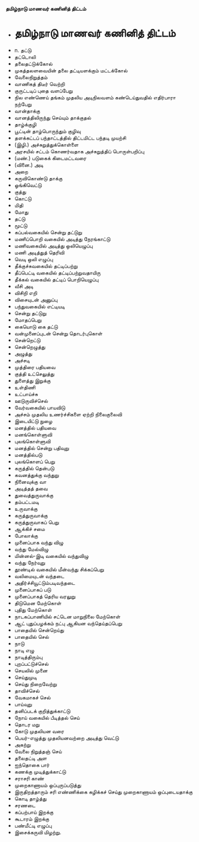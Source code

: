 **தமிழ்நாடு மாணவர் கணினித் திட்டம்**
- # தமிழ்நாடு மாணவர் கணினித் திட்டம்
- n. தட்டு
- தட்டொலி
-  தலைதட்டுக்கோல்
- முகத்தலளவையின் தலை தட்டியளக்கும் மட்டக்கோல்
- வேலைநிறுத்தம்
- வாணிகத் திடீர் வெற்றி
- குருட்டடிப் புதை வளப்பேறு
- நில எண்ணெய்  தங்கம் முதலிய அடிநிலவளம் கண்டெய்துவதில் எதிர்பாரா நற்பேறு
- வான்தாக்கு
- வானத்திலிருந்து செய்யும் தாக்குதல்
- தாழ்க்குழி
- பூட்டின் தாழ்பொருந்தும் குழிவு
- தளக்கட்டப் பந்தாட்டத்தில் திட்டமிட்ட பந்தடி  முயற்சி
- (இழி.) அச்சுறுத்துக்கொள்ளை
- அரசயில் சட்டம் கொணர்வதாக அச்சுறுத்திப் பொருள்பறிப்பு
- (மண்.) படுகைக் கிடைமட்டவரை
- (வினை.) அடி
- அறை
-   கருவிகொண்டு தாக்கு
- ஓங்கிவெட்டு
- குத்து
- கொட்டு
- மிதி
- மோது
- தட்டு
- மூட்டு
- கப்பல்வகையில் சென்று தட்டுறு
-  மணிப்பொறி வகையில் அடித்து நேரங்காட்டு
- மணிவகையில்  அடித்து ஒலியெழுப்பு
- மணி அடித்துத் தெரிவி
- வெடி ஒலி எழுப்பு
- தீக்குச்சுவகையில் தட்டிப்பற்று
- தீப்பெட்டி வகையில் தட்டிப்பற்றுவதாயிரு
- தீக்கல் வகையில் தட்டிப் பொறியெழுப்பு
- வீசி அடி
- விசிறி எறி
- விசையுடன் அனுப்பு
- பந்துவகையில் எட்டியடி
- சென்று தட்டுறு
- மோதப்பெறு
- கையொடு கை தட்டு
-  வன்முனைப்புடன் சென்று தொடர்புகொள்
- சென்றெட்டு
- சென்றெழுத்து
- அழுத்து
- அச்சடி
- முத்திரை பதியவை
- குத்தி  உட்செலுத்து
- துளைத்து இறுக்கு
- உள்திணி
- உட்பாய்ச்சு
-  ஊடுருவிச்செல்
- வேர்வகையில் பாயவிடு
- அச்சம் முதலிய உணர்ச்சிகளை ஏற்றி  நிலைகுலைவி
- இடையிட்டு நுழை
- மனத்தில் பதியவை
- மனங்கொள்ளுவி
- புலங்கொள்ளுவி
- மனத்தில் சென்று பதிவுறு
- மனத்தில்படு
- புலங்கொளப் பெறு
-   கருத்தில் தென்படு
- கவனத்துக்கு வந்துறு
- நினைவுக்கு வா
- அடித்தத் தவை
- துவைத்துருவாக்கு
- தம்பட்டமடி
- உருவாக்கு
- கருத்துருவாக்கு
- கருத்துருவாகப் பெறு
- ஆக்கிச் சமை
- போலாக்கு
- முனைப்பாக வந்து விழு
- வந்து மேல்விழு
- மின்னல்-இடி வகையில் வந்துவிழு
- வந்து நேர்வுறு
- தூண்டில் வகையில் மீன்வந்து சிக்கப்பெறு
- வலிமையுடன் வந்தடை
- அதிர்ச்சியூட்டும்படிவந்தடை
- முனைப்பாகப் படு
- முனைப்பாகத் தெரிய  வரலுறு
- திடுமென மேற்கொள்
- புதிது மேற்கொள்
- நாடகப்பாணியில்  சட்டென மாறுநிலை மேற்கொள்
- ஆட் புதுப்பழக்கம் நட்பு ஆகியன வந்தெய்தப்பெறு
- பாதையில் சென்றெய்து
- பாதையில் செல்
- நாடு
- நாடி எழு
- நாடித்திரும்பு
- புறப்பட்டுச்செல்
- செயலில் முனை
- செய்துமுடி
- செய்து நிறைவேற்று
- தாவிச்செல்
- வேகமாகச் செல்
- பாய்வுறு
- தனிப்படக் குறித்துக்காட்டு
- நோய் வகையில் பீடித்தல் செய்
- தொடர மறு
- கோடு  முதலியன  வரை
- பெயர்-எழுத்து முதலியனவற்றை அடித்து வெட்டு
- அகற்று
- வேலை நிறுத்தஞ் செய்
- தலைதட்டி அள
- ஐந்தொகை பார்
- கணக்கு முடித்துக்காட்டு
- சராசரி காண்
- முறைகாணாயம் ஒப்புருப்படுத்து
- இருதிறத்தாரும் சரி எண்ணிக்கை கழிக்கச் செய்து முறைகாணாயம் ஒப்புடையதாக்கு
- கொடி தாழ்த்து
- சரணடை
- கப்பற்பாய் இறக்கு
- கூடாரம் இறக்கு
- பண்மீட்டி எழுப்பு
- இசைக்கருவி மிழற்று.

